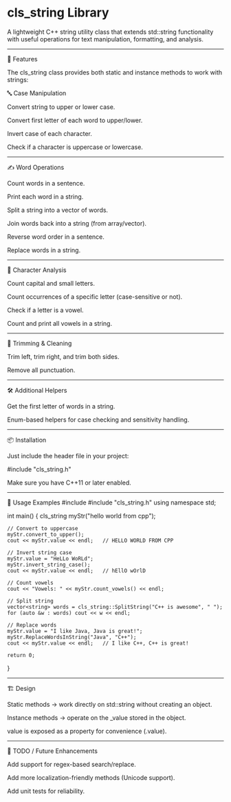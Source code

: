 # cls_string Library

A lightweight C++ string utility class that extends std::string functionality with useful operations for text manipulation, formatting, and analysis.

<hr>
🚀 Features

The cls_string class provides both static and instance methods to work with strings:

🔤 Case Manipulation

Convert string to upper or lower case.

Convert first letter of each word to upper/lower.

Invert case of each character.

Check if a character is uppercase or lowercase.

<hr>

✍️ Word Operations

Count words in a sentence.

Print each word in a string.

Split a string into a vector of words.

Join words back into a string (from array/vector).

Reverse word order in a sentence.

Replace words in a string.

<hr>

🔎 Character Analysis

Count capital and small letters.

Count occurrences of a specific letter (case-sensitive or not).

Check if a letter is a vowel.

Count and print all vowels in a string.

<hr>

🧹 Trimming & Cleaning

Trim left, trim right, and trim both sides.

Remove all punctuation.

<hr>

🛠️ Additional Helpers

Get the first letter of words in a string.

Enum-based helpers for case checking and sensitivity handling.

<hr>

📦 Installation

Just include the header file in your project:

#include "cls_string.h"


Make sure you have C++11 or later enabled.

<hr>

📝 Usage Examples
#include <iostream>
#include "cls_string.h"
using namespace std;

int main() {
    cls_string myStr("hello world from cpp");

    // Convert to uppercase
    myStr.convert_to_upper();
    cout << myStr.value << endl;   // HELLO WORLD FROM CPP

    // Invert string case
    myStr.value = "HeLLo WoRLd";
    myStr.invert_string_case();
    cout << myStr.value << endl;   // hEllO wOrlD

    // Count vowels
    cout << "Vowels: " << myStr.count_vowels() << endl;

    // Split string
    vector<string> words = cls_string::SplitString("C++ is awesome", " ");
    for (auto &w : words) cout << w << endl;

    // Replace words
    myStr.value = "I like Java, Java is great!";
    myStr.ReplaceWordsInString("Java", "C++");
    cout << myStr.value << endl;   // I like C++, C++ is great!

    return 0;
}
<hr>
🏗️ Design

Static methods → work directly on std::string without creating an object.

Instance methods → operate on the _value stored in the object.

value is exposed as a property for convenience (.value).

<hr>

📌 TODO / Future Enhancements

Add support for regex-based search/replace.

Add more localization-friendly methods (Unicode support).

Add unit tests for reliability.
